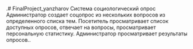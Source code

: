 .# FinalProject_yanzharov
Система социологический опрос
Администратор создает соцопрос из нескольких вопросов из определенного списка тем. Посетитель просматривает список доступных опросов, отвечает на вопросы, просматривает персональную статистику. Администратор просматривает результаты опросов..
